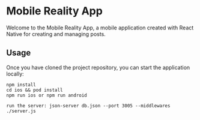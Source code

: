 # Mobile Reality App

Welcome to the Mobile Reality App, a mobile application created with React Native for creating and managing posts.

## Usage

Once you have cloned the project repository, you can start the application locally:

```
npm install
cd ios && pod install
npm run ios or npm run android
```

```
run the server: json-server db.json --port 3005 --middlewares ./server.js

```

